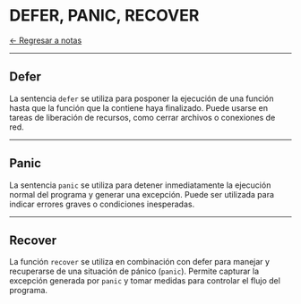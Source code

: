 # DEFER, PANIC, RECOVER

[← Regresar a notas](../../README.md) <br>

---

## Defer
La sentencia `defer` se utiliza para posponer la ejecución de una función hasta que la función que la contiene haya finalizado. 
Puede usarse en tareas de liberación de recursos, como cerrar archivos o conexiones de red.

---

## Panic
La sentencia `panic` se utiliza para detener inmediatamente la ejecución normal del programa y generar una excepción.
Puede ser utilizada para indicar errores graves o condiciones inesperadas.

---

## Recover
La función `recover` se utiliza en combinación con defer para manejar y recuperarse de una situación de pánico (`panic`).
Permite capturar la excepción generada por `panic` y tomar medidas para controlar el flujo del programa.